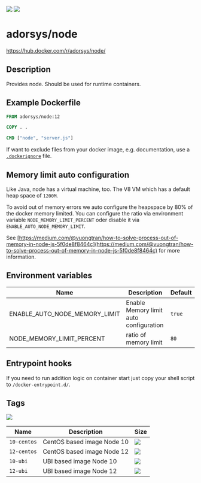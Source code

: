 [![](https://img.shields.io/docker/pulls/adorsys/node.svg?logo=docker)](https://hub.docker.com/r/adorsys/node/)
[![](https://img.shields.io/docker/stars/adorsys/node.svg?logo=docker)](https://hub.docker.com/r/adorsys/node/)

# adorsys/node

https://hub.docker.com/r/adorsys/node/

## Description

Provides node. Should be used for runtime containers.

## Example Dockerfile

```dockerfile
FROM adorsys/node:12

COPY . .

CMD ["node", "server.js"]
```

If want to exclude files from your docker image, e.g. documentation, 
use a [`.dockerignore`](https://docs.docker.com/engine/reference/builder/#dockerignore-file) file.

## Memory limit auto configuration

Like Java, node has a virtual machine, too. The V8 VM which has a default heap space of
`1200M`. 

To avoid out of memory errors we auto configure the heapspace by 80% of the docker memory limited.
You can configure the ratio via environment variable `NODE_MEMORY_LIMIT_PERCENT` oder disable it via `ENABLE_AUTO_NODE_MEMORY_LIMIT`.

See [https://medium.com/@vuongtran/how-to-solve-process-out-of-memory-in-node-js-5f0de8f8464c](https://medium.com/@vuongtran/how-to-solve-process-out-of-memory-in-node-js-5f0de8f8464c) for more information.

## Environment variables

| Name | Description | Default |
| ---- | ----------- | ------- |
| ENABLE_AUTO_NODE_MEMORY_LIMIT | Enable Memory limit auto configuration | `true` |
| NODE_MEMORY_LIMIT_PERCENT | ratio of memory limit | `80` |

## Entrypoint hooks

If you need to run addition logic on container start just copy your shell script to `/docker-entrypoint.d/`.

## Tags

[![](https://images.microbadger.com/badges/image/adorsys/clair-local-scan.svg)](https://microbadger.com/images/adorsys/clair-local-scan)

| Name | Description | Size |
| ---- | ----------- | ---- |
| `10-centos` | CentOS based image Node 10 | ![](https://images.microbadger.com/badges/image/adorsys/node:10-centos.svg) |
| `12-centos` | CentOS based image Node 12 | ![](https://images.microbadger.com/badges/image/adorsys/node:12-centos.svg) |
| `10-ubi` | UBI based image Node 10 | ![](https://images.microbadger.com/badges/image/adorsys/node:10-ubi.svg) |
| `12-ubi` | UBI based image Node 12 | ![](https://images.microbadger.com/badges/image/adorsys/node:12-ubi.svg) |
